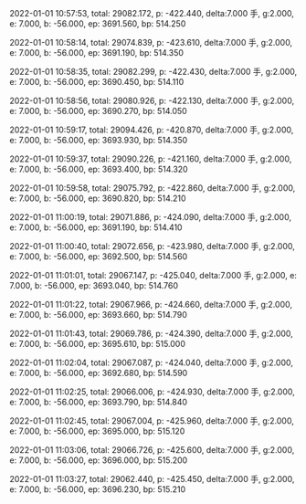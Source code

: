 2022-01-01 10:57:53, total: 29082.172, p: -422.440, delta:7.000 手, g:2.000, e: 7.000, b: -56.000, ep: 3691.560, bp: 514.250

2022-01-01 10:58:14, total: 29074.839, p: -423.610, delta:7.000 手, g:2.000, e: 7.000, b: -56.000, ep: 3691.190, bp: 514.350

2022-01-01 10:58:35, total: 29082.299, p: -422.430, delta:7.000 手, g:2.000, e: 7.000, b: -56.000, ep: 3690.450, bp: 514.110

2022-01-01 10:58:56, total: 29080.926, p: -422.130, delta:7.000 手, g:2.000, e: 7.000, b: -56.000, ep: 3690.270, bp: 514.050

2022-01-01 10:59:17, total: 29094.426, p: -420.870, delta:7.000 手, g:2.000, e: 7.000, b: -56.000, ep: 3693.930, bp: 514.350

2022-01-01 10:59:37, total: 29090.226, p: -421.160, delta:7.000 手, g:2.000, e: 7.000, b: -56.000, ep: 3693.400, bp: 514.320

2022-01-01 10:59:58, total: 29075.792, p: -422.860, delta:7.000 手, g:2.000, e: 7.000, b: -56.000, ep: 3690.820, bp: 514.210

2022-01-01 11:00:19, total: 29071.886, p: -424.090, delta:7.000 手, g:2.000, e: 7.000, b: -56.000, ep: 3691.190, bp: 514.410

2022-01-01 11:00:40, total: 29072.656, p: -423.980, delta:7.000 手, g:2.000, e: 7.000, b: -56.000, ep: 3692.500, bp: 514.560

2022-01-01 11:01:01, total: 29067.147, p: -425.040, delta:7.000 手, g:2.000, e: 7.000, b: -56.000, ep: 3693.040, bp: 514.760

2022-01-01 11:01:22, total: 29067.966, p: -424.660, delta:7.000 手, g:2.000, e: 7.000, b: -56.000, ep: 3693.660, bp: 514.790

2022-01-01 11:01:43, total: 29069.786, p: -424.390, delta:7.000 手, g:2.000, e: 7.000, b: -56.000, ep: 3695.610, bp: 515.000

2022-01-01 11:02:04, total: 29067.087, p: -424.040, delta:7.000 手, g:2.000, e: 7.000, b: -56.000, ep: 3692.680, bp: 514.590

2022-01-01 11:02:25, total: 29066.006, p: -424.930, delta:7.000 手, g:2.000, e: 7.000, b: -56.000, ep: 3693.790, bp: 514.840

2022-01-01 11:02:45, total: 29067.004, p: -425.960, delta:7.000 手, g:2.000, e: 7.000, b: -56.000, ep: 3695.000, bp: 515.120

2022-01-01 11:03:06, total: 29066.726, p: -425.600, delta:7.000 手, g:2.000, e: 7.000, b: -56.000, ep: 3696.000, bp: 515.200

2022-01-01 11:03:27, total: 29062.440, p: -425.450, delta:7.000 手, g:2.000, e: 7.000, b: -56.000, ep: 3696.230, bp: 515.210